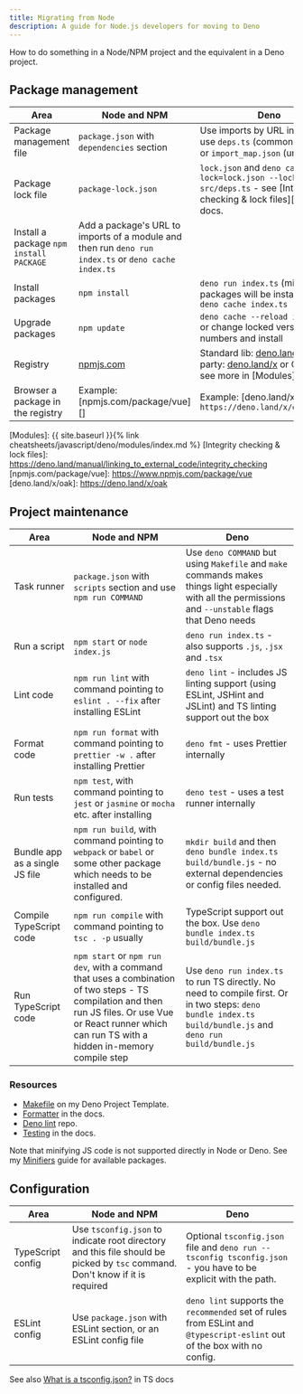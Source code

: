 ```yaml
---
title: Migrating from Node
description: A guide for Node.js developers for moving to Deno
---
```


How to do something in a Node/NPM project and the equivalent in a Deno project.


## Package management

| Area                                    | Node and NPM                                                                                             | Deno                                                                                                                                          |
| --------------------------------------- | ---------------------------------------------------------------------------------------------------- | --------------------------------------------------------------------------------------------------------------------------------------------- |
| Package management file                 | `package.json` with `dependencies` section                                                           | Use imports by URL inline, or use `deps.ts` (commonly used) or `import_map.json` (unstable)                                                   |
| Package lock file                       | `package-lock.json` | `lock.json` and `deno cache --lock=lock.json --lock-write src/deps.ts` - see [Integrity checking & lock files][] in the docs. |
| Install a package `npm install PACKAGE` | Add a package's URL to imports of a module and then run `deno run index.ts` or `deno cache index.ts` |
| Install packages                        | `npm install`                                                                                        | `deno run index.ts` (missing packages will be installed) or `deno cache index.ts`                                                             |
| Upgrade packages                        | `npm update`                                                                                         | `deno cache --reload index.ts` or change locked version numbers and install                                                                   |
| Registry                                | [npmjs.com](https://www.npmjs.com)                                                                  | Standard lib: [deno.land/std](https://deno.land/std), 3rd party: [deno.land/x](https://deno.land/x) or CDNs - see more in [Modules][] section |
| Browser a package in the registry       | Example: [npmjs.com/package/vue][] | Example: [deno.land/x/oak][] or `https://deno.land/x/oak@v6.5.0`

[Modules]: {{ site.baseurl }}{% link cheatsheets/javascript/deno/modules/index.md %}
[Integrity checking & lock files]: https://deno.land/manual/linking_to_external_code/integrity_checking
[npmjs.com/package/vue]: https://www.npmjs.com/package/vue
[deno.land/x/oak]: https://deno.land/x/oak


## Project maintenance

| Area                    | Node and NPM                                                                                                                                                                 | Deno                                                                                                                                                         |
| ----------------------- | ------------------------------------------------------------------------------------------------------------------------------------------------------------------------ | ------------------------------------------------------------------------------------------------------------------------------------------------------------ |
| Task runner             | `package.json` with `scripts` section and use `npm run COMMAND`                                                                                                          | Use `deno COMMAND` but using `Makefile` and `make` commands makes things light especially with all the permissions and `--unstable` flags that Deno needs    |
| Run a script            | `npm start` or `node index.js`                                                                                                                                           | `deno run index.ts` - also supports `.js`, `.jsx` and `.tsx`                                                                                                 |
| Lint code               | `npm run lint` with command pointing to `eslint . --fix` after installing ESLint                                                                                         | `deno lint` - includes JS linting support (using ESLint, JSHint and JSLint) and TS linting support out the box                                                                                               |
| Format code             | `npm run format` with command pointing to `prettier -w .` after installing Prettier                                                                                      | `deno fmt` - uses Prettier internally                                                                                                                        |
| Run tests               | `npm test`, with command pointing to `jest` or `jasmine` or `mocha` etc. after installing                                                                                | `deno test` - uses a test runner internally                                                                                                                  |
| Bundle app as a single JS file | `npm run build`, with command pointing to `webpack` or `babel` or some other package which needs to be installed and configured. | `mkdir build` and then `deno bundle index.ts build/bundle.js` - no external dependencies or config files needed. |
| Compile TypeScript code | `npm run compile` with command pointing to `tsc . -p` usually                                                                                                            | TypeScript support out the box. Use `deno bundle index.ts build/bundle.js`                                                                                   |
| Run TypeScript code     | `npm start` or `npm run dev`, with a command that uses a combination of two steps - TS compilation and then run JS files. Or use Vue or React runner which can run TS with a hidden in-memory compile step | Use `deno run index.ts` to run TS directly. No need to compile first. Or in two steps: `deno bundle index.ts build/bundle.js` and `deno run build/bundle.js` |

### Resources

- [Makefile](https://github.com/MichaelCurrin/deno-project-template/blob/main/Makefile) on my Deno Project Template.
- [Formatter](https://deno.land/manual/tools/formatter) in the docs.
- [Deno lint](https://github.com/denoland/deno_lint) repo.
- [Testing](https://deno.land/manual/testing) in the docs.

Note that minifying JS code is not supported directly in Node or Deno. See my [Minifiers][] guide for available packages.

[Minifiers]: https://michaelcurrin.github.io/dev-resources/resources/javascript/minifiers.html


## Configuration

| Area              | Node and NPM                                                                                                                 | Deno                                                                                                                    |
| ----------------- | ------------------------------------------------------------------------------------------------------------------------ | ----------------------------------------------------------------------------------------------------------------------- |
| TypeScript config | Use `tsconfig.json` to indicate root directory and this file should be picked by `tsc` command. Don't know if it is required | Optional `tsconfig.json` file and `deno run --tsconfig tsconfig.json` - you have to be explicit with the path.          |
| ESLint config     | Use `package.json` with ESLint section, or an ESLint config file                                                                   | `deno lint` supports the `recommended` set of rules from ESLint and `@typescript-eslint` out of the box with no config. |

See also [What is a tsconfig.json?](https://www.typescriptlang.org/docs/handbook/tsconfig-json.html) in TS docs
